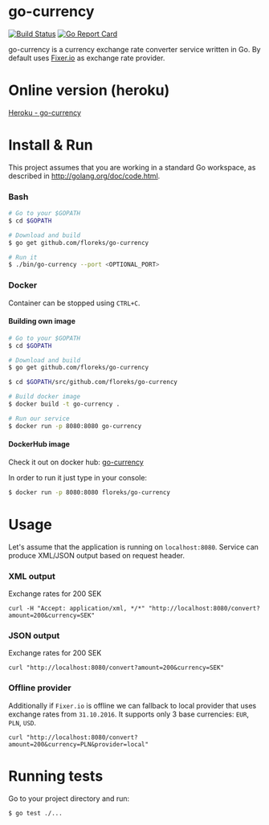 # go-currency

[![Build Status](https://travis-ci.org/floreks/go-currency.svg?branch=master)](https://travis-ci.org/floreks/go-currency) [![Go Report Card](https://goreportcard.com/badge/github.com/floreks/go-currency)](https://goreportcard.com/report/github.com/floreks/go-currency)

go-currency is a currency exchange rate converter service written in Go. By default uses [Fixer.io](http://fixer.io/) as exchange rate provider.

# Online version (heroku)

[Heroku - go-currency](https://go-currency.herokuapp.com/convert?amount=200&currency=SEK)

# Install & Run

This project assumes that you are working in a standard Go workspace, as described in http://golang.org/doc/code.html.

### Bash
```bash
# Go to your $GOPATH
$ cd $GOPATH

# Download and build
$ go get github.com/floreks/go-currency

# Run it
$ ./bin/go-currency --port <OPTIONAL_PORT>
```

### Docker

Container can be stopped using `CTRL+C`.

#### Building own image

```bash
# Go to your $GOPATH
$ cd $GOPATH

# Download and build
$ go get github.com/floreks/go-currency

$ cd $GOPATH/src/github.com/floreks/go-currency

# Build docker image
$ docker build -t go-currency .

# Run our service
$ docker run -p 8080:8080 go-currency
```

#### DockerHub image

Check it out on docker hub: [go-currency](https://hub.docker.com/r/floreks/go-currency/)

In order to run it just type in your console:
```bash
$ docker run -p 8080:8080 floreks/go-currency
```

# Usage

Let's assume that the application is running on `localhost:8080`. Service can produce XML/JSON output based on request header.

### XML output

Exchange rates for 200 SEK
```
curl -H "Accept: application/xml, */*" "http://localhost:8080/convert?amount=200&currency=SEK"
```

### JSON output

Exchange rates for 200 SEK
```
curl "http://localhost:8080/convert?amount=200&currency=SEK"
```


### Offline provider

Additionally if `Fixer.io` is offline we can fallback to local provider that uses exchange rates from `31.10.2016`. It supports only 3 base currencies: `EUR`, `PLN`, `USD`.

```
curl "http://localhost:8080/convert?amount=200&currency=PLN&provider=local"
```

# Running tests

Go to your project directory and run:
```
$ go test ./...
```